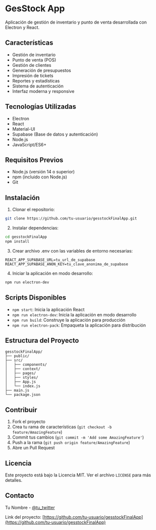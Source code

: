 # GesStock App

Aplicación de gestión de inventario y punto de venta desarrollada con Electron y React.

## Características

- Gestión de inventario
- Punto de venta (POS)
- Gestión de clientes
- Generación de presupuestos
- Impresión de tickets
- Reportes y estadísticas
- Sistema de autenticación
- Interfaz moderna y responsive

## Tecnologías Utilizadas

- Electron
- React
- Material-UI
- Supabase (Base de datos y autenticación)
- Node.js
- JavaScript/ES6+

## Requisitos Previos

- Node.js (versión 14 o superior)
- npm (incluido con Node.js)
- Git

## Instalación

1. Clonar el repositorio:
```bash
git clone https://github.com/tu-usuario/gesstockFinalApp.git
```

2. Instalar dependencias:
```bash
cd gesstockFinalApp
npm install
```

3. Crear archivo .env con las variables de entorno necesarias:
```env
REACT_APP_SUPABASE_URL=tu_url_de_supabase
REACT_APP_SUPABASE_ANON_KEY=tu_clave_anonima_de_supabase
```

4. Iniciar la aplicación en modo desarrollo:
```bash
npm run electron-dev
```

## Scripts Disponibles

- `npm start`: Inicia la aplicación React
- `npm run electron-dev`: Inicia la aplicación en modo desarrollo
- `npm run build`: Construye la aplicación para producción
- `npm run electron-pack`: Empaqueta la aplicación para distribución

## Estructura del Proyecto

```
gesstockFinalApp/
├── public/
├── src/
│   ├── components/
│   ├── context/
│   ├── pages/
│   ├── styles/
│   ├── App.js
│   └── index.js
├── main.js
└── package.json
```

## Contribuir

1. Fork el proyecto
2. Crea tu rama de características (`git checkout -b feature/AmazingFeature`)
3. Commit tus cambios (`git commit -m 'Add some AmazingFeature'`)
4. Push a la rama (`git push origin feature/AmazingFeature`)
5. Abre un Pull Request

## Licencia

Este proyecto está bajo la Licencia MIT. Ver el archivo `LICENSE` para más detalles.

## Contacto

Tu Nombre - [@tu_twitter](https://twitter.com/tu_twitter)

Link del proyecto: [https://github.com/tu-usuario/gesstockFinalApp](https://github.com/tu-usuario/gesstockFinalApp) 